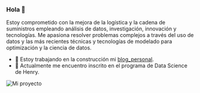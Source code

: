 ### Hola 👋

Estoy comprometido con la mejora de la logística y la cadena de suministros empleando análisis de datos, investigación, innovación y tecnologías. 
Me apasiona resolver problemas complejos a través del uso de datos y las más recientes técnicas y tecnologías de modelado para optimización y la ciencia de datos.

- 🔭 Estoy trabajando en la construcción mi [blog_personal](https://carlosjavieruribemartes.github.io/personal_blog/). 
- 🌱 Actualmente me encuentro inscrito en el programa de Data Science de Henry.

![Mi proyecto](https://user-images.githubusercontent.com/73907128/216771233-ade95cca-1821-4d9c-9c87-ce2f758b2232.jpg)

<!--
**carlosjavieruribemartes/carlosjavieruribemartes** is a ✨ _special_ ✨ repository because its `README.md` (this file) appears on your GitHub profile.

Here are some ideas to get you started:

- 🔭 I’m currently working on ...
- 🌱 I’m currently learning ...
- 👯 I’m looking to collaborate on ...
- 🤔 I’m looking for help with ...
- 💬 Ask me about ...
- 📫 How to reach me: ...
- 😄 Pronouns: ...
- ⚡ Fun fact: ...
-->
